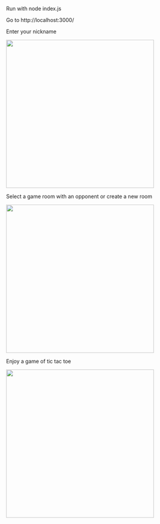 Run with node index.js

Go to http://localhost:3000/

Enter your nickname

<img src="https://github.com/iwbdts/TicTacToe-Online/assets/92332248/973dcc4f-4ff6-44d8-92be-6c9c4ed366aa" width="400">

Select a game room with an opponent or create a new room

<img src="https://github.com/iwbdts/TicTacToe-Online/assets/92332248/8f9646f5-8253-48d8-b9aa-fb0b4c59eec3" width="400">


Enjoy a game of tic tac toe 

<img src="https://github.com/iwbdts/TicTacToe-Online/assets/92332248/5364d09b-2871-4bda-a67d-7d67c3229467" width="400">

